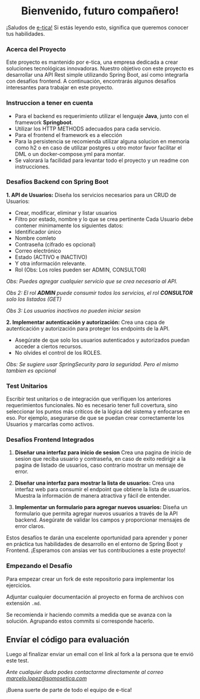 <h1 align="center">Bienvenido, futuro compañero!</h1>

¡Saludos de [e-tica!](https://www.linkedin.com/company/eticapy/) Si estás leyendo esto, significa que queremos conocer tus habilidades.

### Acerca del Proyecto

Este proyecto es mantenido por e-tica, una empresa dedicada a crear soluciones tecnológicas innovadoras. Nuestro objetivo con este proyecto es desarrollar una API Rest simple utilizando Spring Boot, así como integrarla con desafíos frontend. A continuación, encontrarás algunos desafíos interesantes para trabajar en este proyecto.

### Instruccion a tener en cuenta
* Para el backend es requerimiento utilizar el lenguaje **Java**, junto con el framework **Springboot**.
* Utilizar los HTTP METHODS adecuados para cada servicio.
* Para el frontend el framework es a elección
* Para la persistencia se recomienda utilizar alguna solucion en memoria como h2 o en caso de utilizar postgres u otro motor favor facilitar el DML o un docker-compose.yml para montar.
* Se valorará la facilidad para levantar todo el proyecto y un readme con instrucciones.


### Desafíos Backend con Spring Boot

**1. API de Usuarios:** Diseña los servicios necesarios para un CRUD de Usuarios:
* Crear, modificar, eliminar y listar usuarios
* Filtro por estado, nombre y lo que se crea pertinente
Cada Usuario debe contener minimamente los siguientes datos:
* Identificador único
* Nombre comleto
* Contraseña (cifrado es opcional)
* Correo electrónico 
* Estado (ACTIVO e INACTIVO) 
* Y otra información relevante.
* Rol (Obs: Los roles pueden ser ADMIN, CONSULTOR)

*Obs: Puedes agregar cualquier servicio que se crea necesario al API.*

*Obs 2: El rol **ADMIN** puede consumir todos los servicios, el rol **CONSULTOR** solo los listados (GET)*

*Obs 3: Los usuarios inactivos no pueden iniciar sesion*

**2. Implementar autenticación y autorización:** Crea una capa de autenticación y autorización para proteger los endpoints de la API. 
* Asegúrate de que solo los usuarios autenticados y autorizados puedan acceder a ciertos recursos.
* No olvides el control de los ROLES.

*Obs: Se sugiere usar SpringSecurity para la seguridad. Pero el mismo tambien es opcional*

### Test Unitarios

Escribir test unitarios o de integración que verifiquen los anteriores requerimientos funcionales. No es necesario tener full covertura, sino seleccionar los puntos más críticos de la lógica del sistema y enfocarse en eso. Por ejemplo, asegurarse de que se puedan crear correctamente los Usuarios y marcarlas como activos.

### Desafíos Frontend Integrados

1. **Diseñar una interfaz para inicio de sesion** Crea una pagina de inicio de sesion que reciba usuario y contraseña, en caso de exito redirigir a la pagina de listado de usuarios, caso contrario mostrar un mensaje de error. 

1. **Diseñar una interfaz para mostrar la lista de usuarios:** Crea una interfaz web para consumir el endpoint que obtiene la lista de usuarios. Muestra la información de manera atractiva y fácil de entender.

2. **Implementar un formulario para agregar nuevos usuarios:** Diseña un formulario que permita agregar nuevos usuarios a través de la API backend. Asegúrate de validar los campos y proporcionar mensajes de error claros.

Estos desafíos te darán una excelente oportunidad para aprender y poner en práctica tus habilidades de desarrollo en el entorno de Spring Boot y Frontend. ¡Esperamos con ansias ver tus contribuciones a este proyecto!

### Empezando el Desafío

Para empezar crear un fork de este repositorio para implementar los ejercicios.

Adjuntar cualquier documentación al proyecto en forma de archivos con extensión `.md`.

Se recomienda ir haciendo commits a medida que se avanza con la solución. Agrupando estos commits si corresponde hacerlo.

## Envíar el código para evaluación

Luego al finalizar enviar un email con el link al fork a la persona que te envió este test.


*Ante cualquier duda podes contactarme directamente al correo [marcelo.lopez@somosetica.com](mailto:marcelo.lopez@somosetica.com)*

¡Buena suerte de parte de todo el equipo de e-tica!